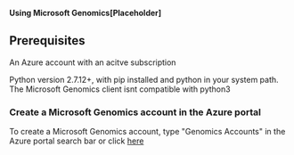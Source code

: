 **Using Microsoft Genomics[Placeholder]**

## Prerequisites
An Azure account with an acitve subscription

Python version 2.7.12+, with pip installed and python in your system path. The Microsoft Genomics client isnt compatible with python3


### Create a Microsoft Genomics account in the Azure portal

To create a Microsoft Genomics account, type "Genomics Accounts" in the Azure portal search bar or click [here](https://portal.azure.com/#create/Microsoft.Genomics)